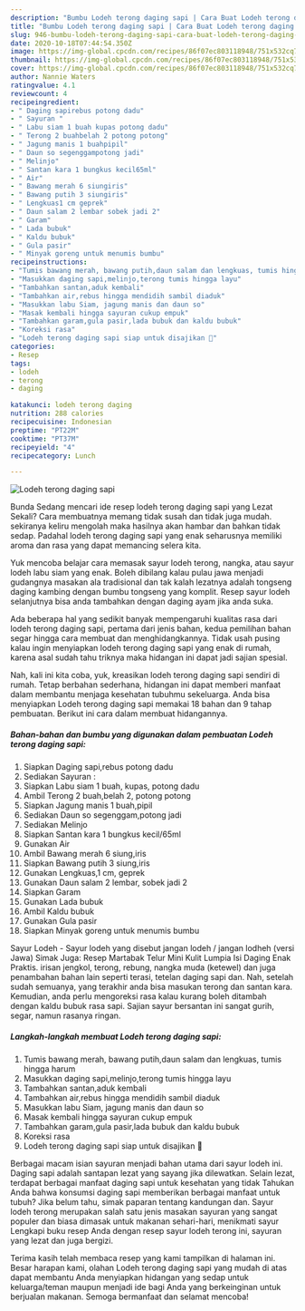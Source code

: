 ```yaml
---
description: "Bumbu Lodeh terong daging sapi | Cara Buat Lodeh terong daging sapi Yang Enak Dan Mudah"
title: "Bumbu Lodeh terong daging sapi | Cara Buat Lodeh terong daging sapi Yang Enak Dan Mudah"
slug: 946-bumbu-lodeh-terong-daging-sapi-cara-buat-lodeh-terong-daging-sapi-yang-enak-dan-mudah
date: 2020-10-18T07:44:54.350Z
image: https://img-global.cpcdn.com/recipes/86f07ec803118948/751x532cq70/lodeh-terong-daging-sapi-foto-resep-utama.jpg
thumbnail: https://img-global.cpcdn.com/recipes/86f07ec803118948/751x532cq70/lodeh-terong-daging-sapi-foto-resep-utama.jpg
cover: https://img-global.cpcdn.com/recipes/86f07ec803118948/751x532cq70/lodeh-terong-daging-sapi-foto-resep-utama.jpg
author: Nannie Waters
ratingvalue: 4.1
reviewcount: 4
recipeingredient:
- " Daging sapirebus potong dadu"
- " Sayuran "
- " Labu siam 1 buah kupas potong dadu"
- " Terong 2 buahbelah 2 potong potong"
- " Jagung manis 1 buahpipil"
- " Daun so segenggampotong jadi"
- " Melinjo"
- " Santan kara 1 bungkus kecil65ml"
- " Air"
- " Bawang merah 6 siungiris"
- " Bawang putih 3 siungiris"
- " Lengkuas1 cm geprek"
- " Daun salam 2 lembar sobek jadi 2"
- " Garam"
- " Lada bubuk"
- " Kaldu bubuk"
- " Gula pasir"
- " Minyak goreng untuk menumis bumbu"
recipeinstructions:
- "Tumis bawang merah, bawang putih,daun salam dan lengkuas, tumis hingga harum"
- "Masukkan daging sapi,melinjo,terong tumis hingga layu"
- "Tambahkan santan,aduk kembali"
- "Tambahkan air,rebus hingga mendidih sambil diaduk"
- "Masukkan labu Siam, jagung manis dan daun so"
- "Masak kembali hingga sayuran cukup empuk"
- "Tambahkan garam,gula pasir,lada bubuk dan kaldu bubuk"
- "Koreksi rasa"
- "Lodeh terong daging sapi siap untuk disajikan 🤗"
categories:
- Resep
tags:
- lodeh
- terong
- daging

katakunci: lodeh terong daging 
nutrition: 288 calories
recipecuisine: Indonesian
preptime: "PT22M"
cooktime: "PT37M"
recipeyield: "4"
recipecategory: Lunch

---
```



![Lodeh terong daging sapi](https://img-global.cpcdn.com/recipes/86f07ec803118948/751x532cq70/lodeh-terong-daging-sapi-foto-resep-utama.jpg)

Bunda Sedang mencari ide resep lodeh terong daging sapi yang Lezat Sekali? Cara membuatnya memang tidak susah dan tidak juga mudah. sekiranya keliru mengolah maka hasilnya akan hambar dan bahkan tidak sedap. Padahal lodeh terong daging sapi yang enak seharusnya memiliki aroma dan rasa yang dapat memancing selera kita.

Yuk mencoba belajar cara memasak sayur lodeh terong, nangka, atau sayur lodeh labu siam yang enak. Boleh dibilang kalau pulau jawa menjadi gudangnya masakan ala tradisional dan tak kalah lezatnya adalah tongseng daging kambing dengan bumbu tongseng yang komplit. Resep sayur lodeh selanjutnya bisa anda tambahkan dengan daging ayam jika anda suka.

Ada beberapa hal yang sedikit banyak mempengaruhi kualitas rasa dari lodeh terong daging sapi, pertama dari jenis bahan, kedua pemilihan bahan segar hingga cara membuat dan menghidangkannya. Tidak usah pusing kalau ingin menyiapkan lodeh terong daging sapi yang enak di rumah, karena asal sudah tahu triknya maka hidangan ini dapat jadi sajian spesial.


Nah, kali ini kita coba, yuk, kreasikan lodeh terong daging sapi sendiri di rumah. Tetap berbahan sederhana, hidangan ini dapat memberi manfaat dalam membantu menjaga kesehatan tubuhmu sekeluarga. Anda bisa menyiapkan Lodeh terong daging sapi memakai 18 bahan dan 9 tahap pembuatan. Berikut ini cara dalam membuat hidangannya.

<!--inarticleads1-->

##### Bahan-bahan dan bumbu yang digunakan dalam pembuatan Lodeh terong daging sapi:

1. Siapkan  Daging sapi,rebus potong dadu
1. Sediakan  Sayuran :
1. Siapkan  Labu siam 1 buah, kupas, potong dadu
1. Ambil  Terong 2 buah,belah 2, potong potong
1. Siapkan  Jagung manis 1 buah,pipil
1. Sediakan  Daun so segenggam,potong jadi
1. Sediakan  Melinjo
1. Siapkan  Santan kara 1 bungkus kecil/65ml
1. Gunakan  Air
1. Ambil  Bawang merah 6 siung,iris
1. Siapkan  Bawang putih 3 siung,iris
1. Gunakan  Lengkuas,1 cm, geprek
1. Gunakan  Daun salam 2 lembar, sobek jadi 2
1. Siapkan  Garam
1. Gunakan  Lada bubuk
1. Ambil  Kaldu bubuk
1. Gunakan  Gula pasir
1. Siapkan  Minyak goreng untuk menumis bumbu


Sayur Lodeh - Sayur lodeh yang disebut jangan lodeh / jangan lodheh (versi Jawa) Simak Juga: Resep Martabak Telur Mini Kulit Lumpia Isi Daging Enak Praktis. irisan jengkol, terong, rebung, nangka muda (ketewel) dan juga penambahan bahan lain seperti terasi, tetelan daging sapi dan. Nah, setelah sudah semuanya, yang terakhir anda bisa masukan terong dan santan kara. Kemudian, anda perlu mengoreksi rasa kalau kurang boleh ditambah dengan kaldu bubuk rasa sapi. Sajian sayur bersantan ini sangat gurih, segar, namun rasanya ringan. 

<!--inarticleads2-->

##### Langkah-langkah membuat Lodeh terong daging sapi:

1. Tumis bawang merah, bawang putih,daun salam dan lengkuas, tumis hingga harum
1. Masukkan daging sapi,melinjo,terong tumis hingga layu
1. Tambahkan santan,aduk kembali
1. Tambahkan air,rebus hingga mendidih sambil diaduk
1. Masukkan labu Siam, jagung manis dan daun so
1. Masak kembali hingga sayuran cukup empuk
1. Tambahkan garam,gula pasir,lada bubuk dan kaldu bubuk
1. Koreksi rasa
1. Lodeh terong daging sapi siap untuk disajikan 🤗


Berbagai macam isian sayuran menjadi bahan utama dari sayur lodeh ini. Daging sapi adalah santapan lezat yang sayang jika dilewatkan. Selain lezat, terdapat berbagai manfaat daging sapi untuk kesehatan yang tidak Tahukan Anda bahwa konsumsi daging sapi memberikan berbagai manfaat untuk tubuh? Jika belum tahu, simak paparan tentang kandungan dan. Sayur lodeh terong merupakan salah satu jenis masakan sayuran yang sangat populer dan biasa dimasak untuk makanan sehari-hari, menikmati sayur Lengkapi buku resep Anda dengan resep sayur lodeh terong ini, sayuran yang lezat dan juga bergizi. 

Terima kasih telah membaca resep yang kami tampilkan di halaman ini. Besar harapan kami, olahan Lodeh terong daging sapi yang mudah di atas dapat membantu Anda menyiapkan hidangan yang sedap untuk keluarga/teman maupun menjadi ide bagi Anda yang berkeinginan untuk berjualan makanan. Semoga bermanfaat dan selamat mencoba!
